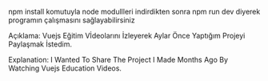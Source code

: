 npm install komutuyla node modullleri indirdikten sonra 
npm run dev diyerek programın çalışmasını sağlayabilirsiniz

Açıklama: Vuejs Eğitim Vİdeolarını İzleyerek Aylar Önce Yaptığım Projeyi Paylaşmak İstedim.

Explanation: I Wanted To Share The Project I Made Months Ago By Watching Vuejs Education Videos.

